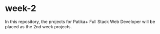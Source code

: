 ﻿# week-2 
In this repository, the projects for Patika+ Full Stack Web Developer will be placed as the 2nd week projects. 
